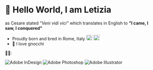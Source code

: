 # 👋 Hello World, I am Letizia
as Cesare stated *"Veni vidi vici"* which translates in English to **"I came, I saw, I conquered"**
-  Proudly born and bred in Rome, Italy <img src="https://hatscripts.github.io/circle-flags/flags/it.svg" width="20px" height="18px" alt="Italian flag" /> <img src="https://images.emojiterra.com/google/noto-emoji/unicode-15.1/color/svg/1f1ea-1f1fa.svg" width="20px" height="18px" alt="European flag" />
- 🍝 I love gnocchi

🐼🎨: <br>

![Adobe InDesign](https://img.shields.io/badge/Adobe%20InDesign-FF3366?style=for-the-badge&logo=Adobe%20InDesign&logoColor=white)
![Adobe Photoshop](https://img.shields.io/badge/Adobe%20Photoshop-31A8FF?style=for-the-badge&logo=Adobe%20Photoshop&logoColor=black)
![Adobe Illustrator](https://img.shields.io/badge/Adobe%20Illustrator-FF9A00?style=for-the-badge&logo=adobe%20illustrator&logoColor=white)

<!---
leta91/leta91 is a ✨ special ✨ repository because its `README.md` (this file) appears on your GitHub profile.
You can click the Preview link to take a look at your changes.
--->
